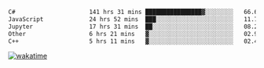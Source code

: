 <!--START_SECTION:waka-->

```txt
C#                     141 hrs 31 mins ████████████████▓░░░░░░░░   66.61 %
JavaScript             24 hrs 52 mins  ███░░░░░░░░░░░░░░░░░░░░░░   11.70 %
Jupyter                17 hrs 31 mins  ██░░░░░░░░░░░░░░░░░░░░░░░   08.25 %
Other                  6 hrs 21 mins   ▓░░░░░░░░░░░░░░░░░░░░░░░░   02.99 %
C++                    5 hrs 11 mins   ▓░░░░░░░░░░░░░░░░░░░░░░░░   02.44 %
```

<!--END_SECTION:waka-->
[![wakatime](https://wakatime.com/badge/user/6c2f442e-41b4-42e3-bc06-d5d8203ad1da.svg)](https://wakatime.com/@6c2f442e-41b4-42e3-bc06-d5d8203ad1da)
